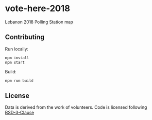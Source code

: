 # vote-here-2018
Lebanon 2018 Polling Station map

## Contributing

Run locally: 
```sh
npm install 
npm start 
```

Build:
```sh
npm run build 
```

## License
Data is derived from the work of volunteers.
Code is licensed following [BSD-3-Clause](https://github.com/kamicut/vote-here-2016/blob/master/LICENSE)
